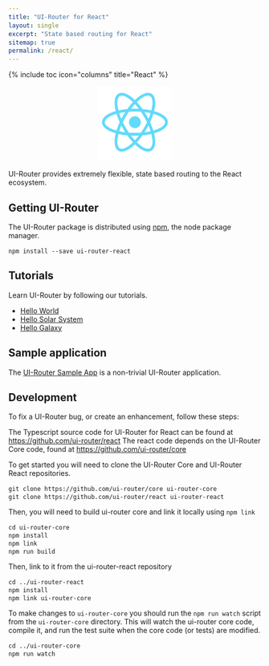 ```yaml
---
title: "UI-Router for React"
layout: single
excerpt: "State based routing for React"
sitemap: true
permalink: /react/
---
```


{% include toc icon="columns" title="React" %}

<center>
<img src="/images/logos/react.png" width="150">
</center>

UI-Router provides extremely flexible, state based routing to the React ecosystem.

## Getting UI-Router

The UI-Router package is distributed using [npm](https://www.npmjs.com/), the node package manager.

```
npm install --save ui-router-react
```

## Tutorials

Learn UI-Router by following our tutorials.

- [Hello World](/react/tutorial/helloworld)
- [Hello Solar System](/react/tutorial/hellosolarsystem)
- [Hello Galaxy](/react/tutorial/hellogalaxy)

## Sample application

The [UI-Router Sample App](/resources/sampleapp) is a non-trivial UI-Router application.
 
## Development

To fix a UI-Router bug, or create an enhancement, follow these steps: 

The Typescript source code for UI-Router for React can be found at <https://github.com/ui-router/react>
The react code depends on the UI-Router Core code, found at <https://github.com/ui-router/core>

To get started you will need to clone the UI-Router Core and UI-Router React repositories.

```
git clone https://github.com/ui-router/core ui-router-core
git clone https://github.com/ui-router/react ui-router-react
```

Then, you will need to build ui-router core and link it locally using `npm link`

```
cd ui-router-core
npm install
npm link
npm run build
```

Then, link to it from the ui-router-react repository

```
cd ../ui-router-react
npm install
npm link ui-router-core
```

To make changes to `ui-router-core` you should run the `npm run watch` script from the `ui-router-core` directory.
This will watch the ui-router core code, compile it, and run the test suite when the core code (or tests) are modified.

```
cd ../ui-router-core
npm run watch
```

